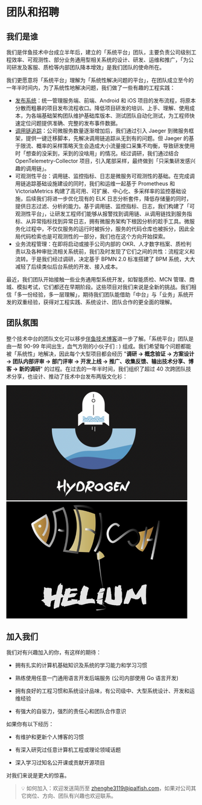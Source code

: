 # 团队和招聘

## 我们是谁

我们是伴鱼技术中台成立半年后，建立的「系统平台」团队，主要负责公司级别工程效率、可观测性、部分业务通用型相关系统的设计、研发、运维和推广，「为公司研发及客服、质检等内部团队降本增效」是我们团队的使命所在。

我们更愿意将「系统平台」理解为「系统性解决问题的平台」，在团队成立至今的一年半时间内，为了系统性地解决问题，我们做了一些有趣的工程实践：

* [发布系统](https://xie.infoq.cn/article/598063f249b1a07c20d38cb5f)：统一管理服务端、前端、Android 和 iOS 项目的发布流程，将原本分散而粗暴的项目发布流程收口。降低项目研发的培训、上手、理解、使用成本，为各端基础架构团队维护基础库版本、测试团队自动化测试，为工程师快速定位问题提供准确、完整的发布事件数据。
* [调用链追踪](https://www.infoq.cn/article/pkY4SZfhBviFXrcRIQCr)：公司微服务数量逐渐增加后，我们通过引入 Jaeger 到微服务框架，提供一键迁移脚本，先解决调用链追踪从无到有的问题。但 Jaeger 的基于限流、概率的采样策略天生会造成大小流量接口采集不均衡，导致研发使用时「想查的没采到，采到的没啥用」的情况。经过调研，我们通过结合 OpenTelemetry-Collector 项目，引入尾部采样，最终做到「只采集研发感兴趣的调用链」。
* 可观测性平台：调用链、监控指标、日志是微服务可观测性的基础。在完成调用链追踪基础设施建设的同时，我们和运维一起基于 Prometheus 和 VictoriaMetrics 构建了高可用、可扩展、中心化、多采样率的监控基础设施，后续我们将进一步优化现有的 ELK 日志分析套件，降低存储量的同时，提供日志过滤、分析的能力。基于调用链、监控指标、日志，我们构建了「可观测性平台」，让研发工程师们能够从报警找到调用链、从调用链找到服务指标、从异常指标找到异常日志，拥有微服务架构下根因分析的趁手工具。微服务化过程中，不仅仅服务的运行时被拆分，服务的代码仓库也被拆分，因此全局代码检索也是可观测性的一部分，我们也在这个方向开始探索。
* 业务流程管理：在即将启动或接手公司内部的 OKR、人才数字档案、质检判责以及各种审批流相关系统前，我们及时发现了它们之间的共性：流程定义和流转。于是我们经过调研，决定基于 BPMN 2.0 标准搭建了 BPM 系统，大大减轻了后续类似后台系统的开发、接入成本。

最近，我们团队开始接触一些业务通用型系统开发，如智能质检、MCN 管理、商城、模拟考试，它们都还在早期阶段。这些项目对我们来说是全新的挑战。我们相信「多一份经验，多一层理解」，期待我们团队能借助「中台」与「业务」系统开发的双重经验，获得对工程实践、系统设计、团队合作的更全面的理解。

## 团队氛围

整个技术中台的团队文化可以移步[伴鱼技术博客](https://tech.ipalfish.com/blog/)进一步了解。「系统平台」团队是由一帮 90-99 年间出生，血气方刚的小伙子们 : ) 组成。我们希望每个问题都能被「系统性」地解决，因此每个大型项目都会经历 "**调研 → 概念验证 → 方案设计 → 团队内部评审 → 部门评审 → 开发上线 → 推广、收集反馈、输出技术分享、博客 → 新的调研**" 的过程。在过去的一年半时间，我们组织了超过 40 次跨团队技术分享，也设计、推动了技术中台发布两版文化衫：

<img src="./t-shirt-1.png" alt="t-shirt-1" width="480px">
<img src="./t-shirt-2.png" alt="t-shirt-2" width="480px">

## 加入我们

我们对有兴趣加入的你，有这样的期待：

* 拥有扎实的计算机基础知识及系统的学习能力和学习习惯

* 熟练使用任意一门通用语言开发后端服务 (公司内部使用 Go 语言开发)

* 拥有良好的工程习惯和系统设计品味，有公司级中、大型系统设计、开发和运维经验

* 有强大的自驱力，强烈的责任心和团队合作意识

如果你有以下经历：

* 有维护和更新个人博客的习惯

* 有深入研究过任意计算机工程或理论领域话题

* 深入学习过知名公开课或贡献开源项目

对我们来说是更大的惊喜。

> 💡 如何加入：欢迎发送简历至 zhenghe3119@ipalfish.com，如果对公司其它岗位、方向、团队有兴趣也欢迎联系。

